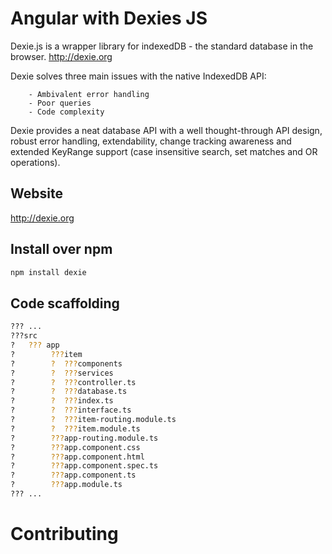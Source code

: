 # Angular with Dexies JS 

Dexie.js is a wrapper library for indexedDB - the standard database in the browser. http://dexie.org

Dexie solves three main issues with the native IndexedDB API:

        - Ambivalent error handling
        - Poor queries
        - Code complexity

Dexie provides a neat database API with a well thought-through API design, robust error handling, extendability, change tracking awareness and extended KeyRange support (case insensitive search, set matches and OR operations).

## Website

http://dexie.org

## Install over npm

```sh
npm install dexie

```
## Code scaffolding
 
```sh
??? ...
???src
?   ??? app
?        ???item
?        ?  ???components
?        ?  ???services
?        ?  ???controller.ts
?        ?  ???database.ts
?        ?  ???index.ts
?        ?  ???interface.ts
?        ?  ???item-routing.module.ts
?        ?  ???item.module.ts
?        ???app-routing.module.ts
?        ???app.component.css
?        ???app.component.html
?        ???app.component.spec.ts
?        ???app.component.ts
?        ???app.module.ts
??? ...
```

# Contributing